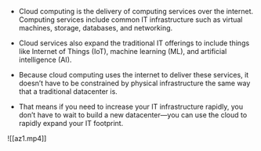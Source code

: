 
- Cloud computing is the delivery of computing services over the internet. Computing services include common IT infrastructure such as virtual machines, storage, databases, and networking. 

- Cloud services also expand the traditional IT offerings to include things like Internet of Things (IoT), machine learning (ML), and artificial intelligence (AI).

- Because cloud computing uses the internet to deliver these services, it doesn’t have to be constrained by physical infrastructure the same way that a traditional datacenter is.

- That means if you need to increase your IT infrastructure rapidly, you don’t have to wait to build a new datacenter—you can use the cloud to rapidly expand your IT footprint.

![[az1.mp4]]

